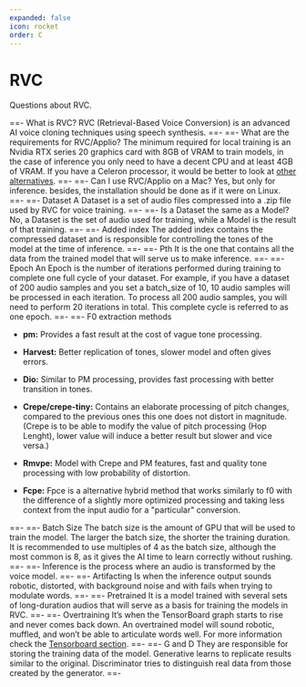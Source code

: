 ```yaml
---
expanded: false
icon: rocket
order: C
---
```


# RVC

Questions about RVC.

==- What is RVC?
RVC (Retrieval-Based Voice Conversion) is an advanced AI voice cloning techniques using speech synthesis.
==- 
==- What are the requirements for RVC/Applio?
The minimum required for local training is an Nvidia RTX series 20 graphics card with 8GB of VRAM to train models, in the case of inference you only need to have a decent CPU and at least 4GB of VRAM. If you have a Celeron processor, it would be better to look at [other alternatives](/get-started\Alternatives.md).
==- 
==-  Can I use RVC/Applio on a Mac?
Yes, but only for inference. besides, the installation should be done as if it were on Linux.
==- 
==- Dataset
A Dataset is a set of audio files compressed into a .zip file used by RVC for voice training.
==-
==- Is a Dataset the same as a Model?
No, a Dataset is the set of audio used for training, while a Model is the result of that training.
==-
==- Added index
The added index contains the compressed dataset and is responsible for controlling the tones of the model at the time of inference.
==-
==- Pth
It is the one that contains all the data from the trained model that will serve us to make inference.
==-
==- Epoch
An Epoch is the number of iterations performed during training to complete one full cycle of your dataset. For example, if you have a dataset of 200 audio samples and you set a batch_size of 10, 10 audio samples will be processed in each iteration. To process all 200 audio samples, you will need to perform 20 iterations in total. This complete cycle is referred to as one epoch.
==-
==- F0 extraction methods
- **pm:** Provides a fast result at the cost of vague tone processing.

- **Harvest:** Better replication of tones, slower model and often gives errors.

- **Dio:** Similar to PM processing, provides fast processing with better transition in tones.

- **Crepe/crepe-tiny:** Contains an elaborate processing of pitch changes, compared to the previous ones this one does not distort in magnitude. (Crepe is to be able to modify the value of pitch processing (Hop Lenght), lower value will induce a better result but slower and vice versa.)

- **Rmvpe:** Model with Crepe and PM features, fast and quality tone processing with low probability of distortion.

- **Fcpe:** Fpce is a alternative hybrid method that works similarly to f0 with the difference of a slightly more optimized processing and taking less context from the input audio for a "particular" conversion.

==-
==- Batch Size
The batch size is the amount of GPU that will be used to train the model. The larger the batch size, the shorter the training duration. It is recommended to use multiples of 4 as the batch size, although the most common is 8, as it gives the AI time to learn correctly without rushing.
==-
==- Inference
is the process where an audio is transformed by the voice model.
==- 
==- Artifacting
Is when the inference output sounds robotic, distorted, with background noise and with fails when trying to modulate words.
==- 
==- Pretrained
It is a model trained with several sets of long-duration audios that will serve as a basis for training the models in RVC.
==-
==- Overtraining
It’s when the TensorBoard graph starts to rise and never comes back down. An overtrained model will sound robotic, muffled, and won’t be able to articulate words well. For more information check the [Tensorboard section](/get-started\tensorboard.md).
==- 
==- G and D
They are responsible for storing the training data of the model.
Generative learns to replicate results similar to the original.
Discriminator tries to distinguish real data from those created by the generator.
==- 
